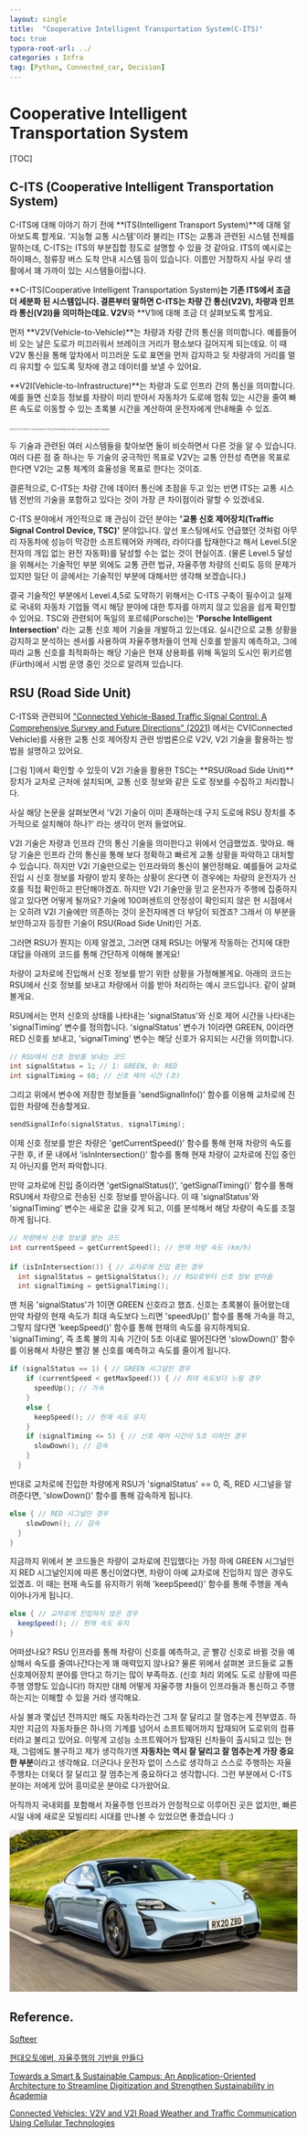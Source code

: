 ```yaml
---
layout: single
title:  "Cooperative Intelligent Transportation System(C-ITS)"
toc: true
typora-root-url: ../
categories : Infra
tag: [Python, Connected_car, Decision]
---
```


# Cooperative Intelligent Transportation System

[TOC]

## C-ITS (Cooperative Intelligent Transportation System)

C-ITS에 대해 이야기 하기 전에 **ITS(Intelligent Transport System)**에 대해 알아보도록 할게요.
'지능형 교통 시스템'이라 불리는 ITS는 교통과 관련된 시스템 전체를 말하는데, C-ITS는 ITS의 부분집합 정도로 설명할 수 있을 것 같아요. ITS의 예시로는 하이패스, 정류장 버스 도착 안내 시스템 등이 있습니다. 이름만 거창하지 사실 우리 생활에서 꽤 가까이 있는 시스템들이랍니다. 

**C-ITS(Cooperative Intelligent Transportation System)**는 기존 ITS에서 조금 더 세분화 된 시스템입니다. 결론부터 말하면 C-ITS는 차량 간 통신(V2V), 차량과 인프라 통신(V2I)을 의미하는데요. V2V**와 **V1I에 대해 조금 더 살펴보도록 할게요.

먼저 **V2V(Vehicle-to-Vehicle)**는 차량과 차량 간의 통신을 의미합니다. 예를들어 비 오는 날은 도로가 미끄러워서 브레이크 거리가 평소보다 길어지게 되는데요. 이 때 V2V 통신을 통해 앞차에서 미끄러운 도로 표면을 먼저 감지하고 뒷 차량과의 거리를 멀리 유지할 수 있도록 뒷차에 경고 데이터를 보낼 수 있어요.

**V2I(Vehicle-to-Infrastructure)**는 차량과 도로 인프라 간의 통신을 의미합니다. 예를 들면 신호등 정보를 차량이 미리 받아서 자동차가 도로에 멈춰 있는 시간을 줄여 빠른 속도로 이동할 수 있는 초록불 시간을 계산하여 운전자에게 안내해줄 수 있죠.

<img src="https://www.mdpi.com/sensors/sensors-22-01142/article_deploy/html/images/sensors-22-01142-g001.png" alt="Sensors | Free Full-Text | Connected Vehicles: V2V and V2I Road Weather and  Traffic Communication Using Cellular Technologies" style="zoom: 20%;" />

[^그림1]: Vehicular communication scenarios in an ITS

두 기술과 관련된 여러 시스템들을 찾아보면 둘이 비슷하면서 다른 것을 알 수 있습니다. 여러 다른 점 중 하나는 두 기술의 궁극적인 목표로 V2V는 교통 안전성 측면을 목표로 한다면 V2I는 교통 체계의 효율성을 목표로 한다는 것이죠.

결론적으로, C-ITS는 차량 간에 데이터 통신에 초점을 두고 있는 반면 ITS는 교통 시스템 전반의 기술을 포함하고 있다는 것이 가장 큰 차이점이라 말할 수 있겠네요.

C-ITS 분야에서 개인적으로 꽤 관심이 갔던 분야는 **'교통 신호 제어장치(Traffic Signal Control Device, TSC)'** 분야입니다. 앞선 포스팅에서도 언급했던 것처럼 아무리 자동차에 성능이 막강한 소프트웨어와 카메라, 라이다를 탑재한다고 해서 Level.5(운전자의 개입 없는 완전 자동화)를 달성할 수는 없는 것이 현실이죠. (물론 Level.5 달성을 위해서는 기술적인 부분 외에도 교통 관련 법규, 자율주행 차량의 신뢰도 등의 문제가 있지만 일단 이 글에서는 기술적인 부분에 대해서만 생각해 보겠습니다.) 

결국 기술적인 부분에서 Level.4,5로 도약하기 위해서는 C-ITS 구축이 필수이고 실제로 국내외 자동차 기업들 역시 해당 분야에 대한 투자를 아끼지 않고 있음을 쉽게 확인할 수 있어요. TSC와 관련되어 독일의 포르쉐(Porsche)는 **'Porsche Intelligent Intersection'** 라는 교통 신호 제어 기술을 개발하고 있는데요. 실시간으로 교통 상황을 감지하고 분석하는 센서를 사용하여 자율주행차들이 언제 신호를 받을지 예측하고, 그에 따라 교통 신호를 최적화하는 해당 기술은 현재 상용화를 위해 독일의 도시인 퓌키르헴(Fürth)에서 시범 운영 중인 것으로 알려져 있습니다. 



## RSU (Road Side Unit)

C-ITS와 관련되어 ["Connected Vehicle-Based Traffic Signal Control: A Comprehensive Survey and Future Directions" (2021)](https://www.mdpi.com/2071-1050/13/6/3189) 에서는 CV(Connected Vehicle)를 사용한 교통 신호 제어장치 관련 방법론으로 V2V, V2I 기술을 활용하는 방법을 설명하고 있어요.

[그림 1]에서 확인할 수 있듯이  V2I 기술을 활용한 TSC는 **RSU(Road Side Unit)**장치가 교차로 근처에 설치되며, 교통 신호 정보와 같은 도로 정보를 수집하고 처리합니다. 

사실 해당 논문을 살펴보면서 'V2I 기술이 이미 존재하는데 구지 도로에 RSU 장치를 추가적으로 설치해야 하나?' 라는 생각이 먼저 들었어요. 

V2I 기술은 차량과 인프라 간의 통신 기술을 의미한다고 위에서 언급했었죠. 맞아요. 해당 기술은 인프라 간의 통신을 통해 보다 정확하고 빠르게 교통 상황을 파악하고 대처할 수 있습니다. 하지만 V2I 기술만으로는 인프라와의 통신이 불안정해요. 예를들어 교차로 진입 시 신호 정보를 차량이 받지 못하는 상황이 온다면 이 경우에는 차량의 운전자가 신호를 직접 확인하고 판단해야겠죠. 하지만 V2I 기술만을 믿고 운전자가 주행에 집중하지 않고 있다면 어떻게 될까요? 기술에 100퍼센트의 안정성이 확인되지 않은 현 시점에서는 오히려 V2I 기술에만 의존하는 것이 운전자에겐 더 부담이 되겠죠? 그래서 이 부분을 보안하고자 등장한 기술이 RSU(Road Side Unit)인 거죠. 

그러면 RSU가 뭔지는 이제 알겠고, 그러면 대체 RSU는 어떻게 작동하는 건지에 대한 대답을 아래의 코드를 통해 간단하게 이해해 볼게요!

차량이 교차로에 진입해서 신호 정보를 받기 위한 상황을 가정해볼게요.  아래의 코드는 RSU에서 신호 정보를 보내고 차량에서 이를 받아 처리하는 예시 코드입니다. 같이 살펴볼게요.

RSU에서는 먼저 신호의 상태를 나타내는 'signalStatus'와 신호 제어 시간을 나타내는 'signalTiming' 변수를 정의합니다. 'signalStatus' 변수가 1이라면 GREEN, 0이라면 RED 신호를 보내고, 'signalTiming' 변수는 해당 신호가 유지되는 시간을 의미합니다.

```c++
// RSU에서 신호 정보를 보내는 코드
int signalStatus = 1; // 1: GREEN, 0: RED
int signalTiming = 60; // 신호 제어 시간 (초)
```



그리고 위에서 변수에 저장한 정보들을 'sendSignalInfo()' 함수를 이용해 교차로에 진입한 차량에 전송할게요.

```c++
sendSignalInfo(signalStatus, signalTiming);
```



이제 신호 정보를 받은 차량은 'getCurrentSpeed()' 함수를 통해 현재 차량의 속도를 구한 후, if 문 내에서 'isInIntersection()' 함수를 통해 현재 차량이 교차로에 진입 중인지 아닌지를 먼저 파악합니다.

만약 교차로에 진입 중이라면 'getSignalStatus()', 'getSignalTiming()' 함수를 통해 RSU에서 차량으로 전송된 신호 정보를 받아옵니다. 이 때 'signalStatus'와 'signalTiming' 변수는 새로운 값을 갖게 되고, 이를 분석해서 해당 차량이 속도를 조절하게 됩니다.

```c
// 차량에서 신호 정보를 받는 코드
int currentSpeed = getCurrentSpeed(); // 현재 차량 속도 (km/h)

if (isInIntersection()) { // 교차로에 진입 중인 경우
  int signalStatus = getSignalStatus(); // RSU로부터 신호 정보 받아옴
  int signalTiming = getSignalTiming();
```



맨 처음 'signalStatus'가 1이면 GREEN 신호라고 했죠. 신호는 초록불이 들어왔는데 만약 차량의 현재 속도가 최대 속도보다 느리면 'speedUp()' 함수를 통해 가속을 하고, 그렇지 않다면 'keepSpeed()' 함수를 통해 현재의 속도를 유지하게되요. 'signalTiming', 즉 초록 불의 지속 기간이 5초 이내로 떨어진다면 'slowDown()' 함수를 이용해서 차량은 빨강 불 신호를 예측하고 속도를 줄이게 됩니다.

```c
if (signalStatus == 1) { // GREEN 시그널인 경우
    if (currentSpeed < getMaxSpeed()) { // 최대 속도보다 느릴 경우
      speedUp(); // 가속
    }
    else {
      keepSpeed(); // 현재 속도 유지
    }
    if (signalTiming <= 5) { // 신호 제어 시간이 5초 이하인 경우
      slowDown(); // 감속
    }
  } 
```



반대로 교차로에 진입한 차량에게 RSU가  'signalStatus' == 0, 즉, RED 시그널을 알려준다면, 'slowDown()' 함수를 통해 감속하게 됩니다.

```c++
else { // RED 시그널인 경우
    slowDown(); // 감속
  }
}
```



지금까지 위에서 본 코드들은 차량이 교차로에 진입했다는 가정 하에 GREEN 시그널인지 RED 시그널인지에 따른 통신이였다면, 차량이 아예 교차로에 진입하지 않은 경우도 있겠죠. 이 때는 현재 속도를 유지하기 위해 'keepSpeed()' 함수를 통해 주행을 계속 이어나가게 됩니다.

```c#
else { // 교차로에 진입하지 않은 경우
  keepSpeed(); // 현재 속도 유지
}
```



어떠셨나요? RSU 인프라를 통해 차량이 신호를 예측하고, 곧 빨강 신호로 바뀔 것을 예상해서 속도를 줄여나간다는게 꽤 매력있지 않나요? 물론 위에서 살펴본 코드들로 교통신호제어장치 분야를 안다고 하기는 많이 부족하죠. (신호 처리 외에도 도로 상황에 따른 주행 영향도 있습니다!) 하지만 대체 어떻게 자율주행 차들이 인프라들과 통신하고 주행하는지는 이해할 수 있을 거라 생각해요. 

사실 불과 몇십년 전까지만 해도 자동차라는건 그저 잘 달리고 잘 멈추는게 전부였죠. 하지만 지금의 자동차들은 하나의 기계를 넘어서 소프트웨어까지 탑재되어 도로위의 컴퓨터라고 불리고 있어요. 이렇게 고성능 소프트웨어가 탑재된 신차들이 출시되고 있는 현재, 그럼에도 불구하고 제가 생각하기엔 **자동차는 역시 잘 달리고 잘 멈추는게 가장 중요한 부분**이라고 생각해요. 더군다나 운전자 없이 스스로 생각하고 스스로 주행하는 자율주행차는 더욱더 잘 달리고 잘 멈추는게 중요하다고 생각합니다.  그런 부분에서 C-ITS 분야는 저에게 있어 흥미로운 분야로 다가왔어요. 

아직까지 국내외를 포함해서 자율주행 인프라가 안정적으로 이루어진 곳은 없지만, 빠른 시일 내에 새로운 모빌리티 시대를 만나볼 수 있었으면 좋겠습니다 :)

![taycan2](/images/$[filename]/taycan2.jpeg)



## Reference.

[Softeer](https://softeer.ai/practice/info.do?idx=1&eid=580)

[현대오토에버, 자율주행의 기반을 만들다](https://softeer.ai/connect/softeerblog/detail.do?id=103)

[Towards a Smart & Sustainable Campus: An Application-Oriented Architecture to Streamline Digitization and Strengthen Sustainability in Academia](https://www.mdpi.com/2071-1050/13/6/3189)

[Connected Vehicles: V2V and V2I Road Weather and Traffic Communication Using Cellular Technologies](https://www.mdpi.com/1424-8220/22/3/1142)

